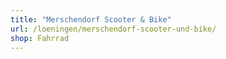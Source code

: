 ```yaml
---
title: "Merschendorf Scooter & Bike"
url: /loeningen/merschendorf-scooter-und-bike/
shop: Fahrrad
---
```

